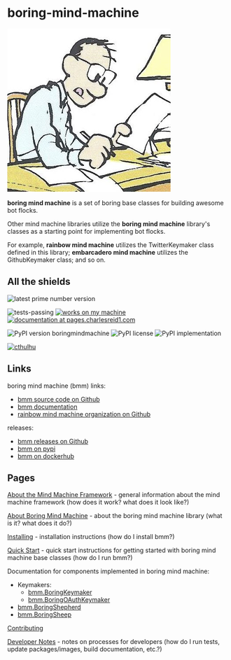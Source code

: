 # boring-mind-machine

![boring mind machine comic](img/boring.jpg)

**boring mind machine** is a set of boring base classes for building awesome bot flocks.

Other mind machine libraries utilize the **boring mind machine** library's
classes as a starting point for implementing bot flocks.

For example, **rainbow mind machine** utilizes the TwitterKeymaker class
defined in this library; **embarcadero mind machine** utilizes the
GithubKeymaker class; and so on.

## All the shields

![latest prime number version](https://img.shields.io/badge/latest--prime--number--version-23-blue.svg)

![tests-passing](https://img.shields.io/badge/tests-passing-green.svg)
[![works on my machine](https://img.shields.io/badge/works-on_my_machine-blue.svg)](https://img.shields.io/badge/works-on_my_machine-green.svg)
[![documentation at pages.charlesreid1.com](https://img.shields.io/website-up-down-green-red/https/pages.charlesreid1.com.svg)](https://pages.charlesreid1.com/boring-mind-machine)

![PyPI version boringmindmachine](https://badge.fury.io/py/boringmindmachine.svg)
![PyPI license](https://img.shields.io/pypi/l/boringmindmachine.svg)
![PyPI implementation](https://img.shields.io/pypi/implementation/boringmindmachine.svg)

[![cthulhu](https://img.shields.io/badge/Ph'nglui%20mglw'nafh%20Cthulhu%20R'lyeh%20wgah'nagl%20fhtagn-m'latgh%20gnaiih%20Nyarlathotep%20geb%20Tsathoggua%20bug-blue.svg)](http://www.hplovecraft.com/writings/texts/fiction/cc.aspx)


## Links

boring mind machine (bmm) links:

* [bmm source code on Github](https://github.com/rainbow-mind-machine/boring-mind-machine)
* [bmm documentation](https://pages.charlesreid1.com/boring-mind-machine/)
* [rainbow mind machine organization on Github](https://github.com/rainbow-mind-machine)

releases:

* [bmm releases on Github](https://github.com/rainbow-mind-machine/boring-mind-machine/releases)
* [bmm on pypi](https://pypi.org/project/boringmindmachine/)
* [bmm on dockerhub](https://hub.docker.com/r/rainbowmindmachine/boringmindmachine/)


## Pages

[About the Mind Machine Framework](mind-machine-docs/about.md) - general
information about the mind machine framework (how does it work? what does it
look like?)

[About Boring Mind Machine](about.md) - about the boring mind machine library
(what is it? what does it do?)

[Installing](installing.md) - installation instructions (how do I install bmm?)

[Quick Start](quickstart.md) - quick start instructions for getting started
with boring mind machine base classes (how do I run bmm?)

Documentation for components implemented in boring mind machine:

* Keymakers:
    * [bmm.BoringKeymaker](bmm_keymaker.md)
    * [bmm.BoringOAuthKeymaker](bmm_keymaker.md)
* [bmm.BoringShepherd](bmm_shepherd.md)
* [bmm.BoringSheep](bmm_sheep.md)

[Contributing](contributing.md)

[Developer Notes](mind-machine-docs/dev.md) - notes on processes for developers
(how do I run tests, update packages/images, build documentation, etc.?)

